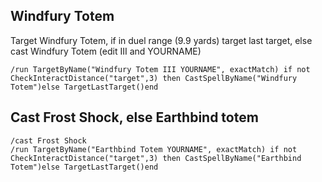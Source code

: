 ## Windfury Totem
Target Windfury Totem, if in duel range (9.9 yards) target last target, else cast Windfury Totem (edit III and YOURNAME)
```
/run TargetByName("Windfury Totem III YOURNAME", exactMatch) if not CheckInteractDistance("target",3) then CastSpellByName("Windfury Totem")else TargetLastTarget()end
```


## Cast Frost Shock, else Earthbind totem
```
/cast Frost Shock
/run TargetByName("Earthbind Totem YOURNAME", exactMatch) if not CheckInteractDistance("target",3) then CastSpellByName("Earthbind Totem")else TargetLastTarget()end
```
 
 

 

